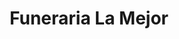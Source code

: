 ---
title: "Funeraria La Mejor"
url: /san-pedro-sula/funeraria-la-mejor/
shop: directores de funerarias
---